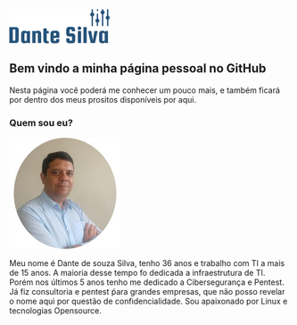  ![Alt text](https://github.com/dantesilva/me/blob/master/logo_dante.png)
## Bem vindo a minha página pessoal no GitHub

Nesta página você poderá me conhecer um pouco mais, e também ficará por dentro dos meus prositos disponíveis por aqui. 

### Quem sou eu?

 ![Alt text](https://github.com/dantesilva/me/blob/master/foto1.jpeg)

Meu nome é Dante de souza Silva, tenho 36 anos e trabalho com TI a mais de 15 anos. A maioria desse tempo fo dedicada a infraestrutura de TI. Porém nos últimos 5 anos tenho me dedicado a Cibersegurança e Pentest. Já fiz consultoria e pentest ṕara grandes empresas, que não posso revelar o nome aqui por questão de confidencialidade. Sou apaixonado por Linux e tecnologias Opensource.

